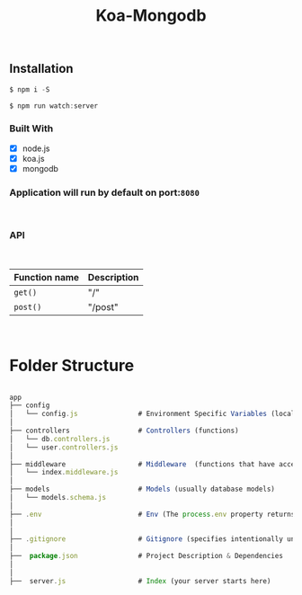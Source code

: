 <h1 align="center"> Koa-Mongodb </h1> <br>

## Installation

```javascript
$ npm i -S
```

```javascript
$ npm run watch:server
```

### Built With

- [x] node.js
- [x] koa.js
- [x] mongodb

### Application will run by default on port:`8080`

<br>
<h3 align=""> API </h3> <br>

| Function name | Description |
| ------------- | ----------- |
| `get()`       | "/"         |
| `post()`      | "/post"     |

<br>

# Folder Structure

```javascript

app
├── config
│   └── config.js               # Environment Specific Variables (local/dev/production)
│
├── controllers                 # Controllers (functions)
│   └── db.controllers.js
│   └── user.controllers.js
│
├── middleware                  # Middleware  (functions that have access to object (req), object (res), and the next middleware function )
│   └── index.middleware.js
│
├── models                      # Models (usually database models)
│   └── models.schema.js
│
├── .env                        # Env (The process.env property returns an object containing the user environment)
│
│
├── .gitignore                  # Gitignore (specifies intentionally untracked files to ignore)
│
├──  package.json               # Project Description & Dependencies
│
│
├──  server.js                  # Index (your server starts here)

```
